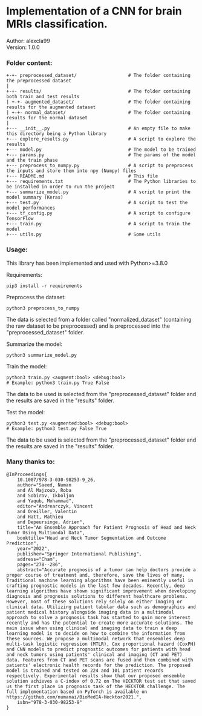 # Implementation of a CNN for brain MRIs classification.

Author: alexcla99  
Version: 1.0.0

### Folder content:

```
+-+- preprocessed_dataset/                   # The folder containing the preprocessed dataset
|
+-+- results/                                # The folder containing both train and test results
| +-+- augmented_dataset/                    # The folder containing results for the augmented dataset
| +-+- normal_dataset/                       # The folder containing results for the normal dataset
|
+--- __init__.py                             # An empty file to make this directory being a Python library
+--- explore_results.py                      # A script to explore the results
+--- model.py                                # The model to be trained
+--- params.py                               # The params of the model and the train phase
+--- preprocess_to_numpy.py                  # A script to preprocess the inputs and store them into npy (Numpy) files
+--- README.md                               # This file
+--- requirements.txt                        # The Python libraries to be installed in order to run the project
+--- summarize_model.py                      # A script to print the model summary (Keras)
+--- test.py                                 # A script to test the model performances
+--- tf_config.py                            # A script to configure TensorFlow
+--- train.py                                # A script to train the model
+--- utils.py                                # Some utils
```

### Usage:

This library has been implemented and used with Python>=3.8.0

Requirements:
```Shell
pip3 install -r requirements
```

Preprocess the dataset:
```Shell
python3 preprocess_to_numpy
```
The data is selected from a folder called "normalized_dataset" (containing the raw dataset to be preprocessed) and is preprocessed into the "preprocessed_dataset" folder.

Summarize the model:
```Shell
python3 summarize_model.py
```

Train the model:
```Shell
python3 train.py <augment:bool> <debug:bool>
# Example: python3 train.py True False
```
The data to be used is selected from the "preprocessed_dataset" folder and the results are saved in the "results" folder.

Test the model:
```Shell
python3 test.py <augmented:bool> <debug:bool>
# Example: python3 test.py False True
```
The data to be used is selected from the "preprocessed_dataset" folder and the results are saved in the "results" folder.

### Many thanks to:

```Bib
@InProceedings{
	10.1007/978-3-030-98253-9_26,
	author="Saeed, Numan
	and Al Majzoub, Roba
	and Sobirov, Ikboljon
	and Yaqub, Mohammad",
	editor="Andrearczyk, Vincent
	and Oreiller, Valentin
	and Hatt, Mathieu
	and Depeursinge, Adrien",
	title="An Ensemble Approach for Patient Prognosis of Head and Neck Tumor Using Multimodal Data",
	booktitle="Head and Neck Tumor Segmentation and Outcome Prediction",
	year="2022",
	publisher="Springer International Publishing",
	address="Cham",
	pages="278--286",
	abstract="Accurate prognosis of a tumor can help doctors provide a proper course of treatment and, therefore, save the lives of many. Traditional machine learning algorithms have been eminently useful in crafting prognostic models in the last few decades. Recently, deep learning algorithms have shown significant improvement when developing diagnosis and prognosis solutions to different healthcare problems. However, most of these solutions rely solely on either imaging or clinical data. Utilizing patient tabular data such as demographics and patient medical history alongside imaging data in a multimodal approach to solve a prognosis task has started to gain more interest recently and has the potential to create more accurate solutions. The main issue when using clinical and imaging data to train a deep learning model is to decide on how to combine the information from these sources. We propose a multimodal network that ensembles deep multi-task logistic regression (MTLR), Cox proportional hazard (CoxPH) and CNN models to predict prognostic outcomes for patients with head and neck tumors using patients' clinical and imaging (CT and PET) data. Features from CT and PET scans are fused and then combined with patients' electronic health records for the prediction. The proposed model is trained and tested on 224 and 101 patient records respectively. Experimental results show that our proposed ensemble solution achieves a C-index of 0.72 on The HECKTOR test set that saved us the first place in prognosis task of the HECKTOR challenge. The full implementation based on PyTorch is available on https://github.com/numanai/BioMedIA-Hecktor2021.",
	isbn="978-3-030-98253-9"
}
```
